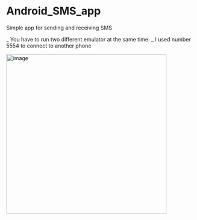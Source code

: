 # Android_SMS_app
Simple app for sending and receiving SMS


_ You have to run two different emulator at the same time.
_ I used number 5554 to connect to another phone

<img width="425" alt="image" src="https://user-images.githubusercontent.com/36227279/206773464-1c2e3b71-0580-4ffc-96e4-aab72ab7ba67.png">

